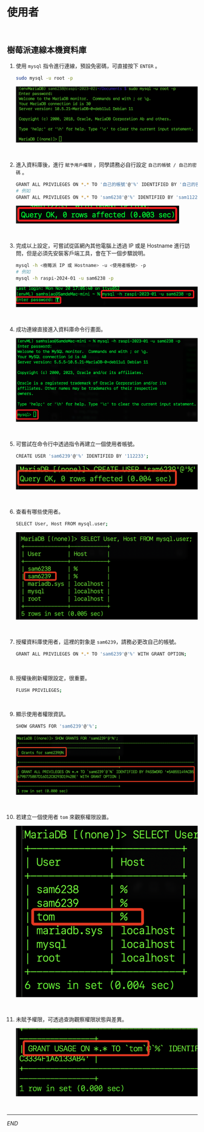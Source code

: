 # 使用者

<br>

## 樹莓派連線本機資料庫

1. 使用 `mysql` 指令進行連線，預設免密碼，可直接按下 `ENTER` 。

   ```bash
   sudo mysql -u root -p
   ```

   ![](images/img_15.png)

<br>

2. 進入資料庫後，進行 `賦予用戶權限` ，同學請務必自行設定 `自己的帳號 / 自己的密碼` 。

   ```bash
   GRANT ALL PRIVILEGES ON *.* TO '自己的帳號'@'%' IDENTIFIED BY '自己的密碼' WITH GRANT OPTION;
   # 例如
   GRANT ALL PRIVILEGES ON *.* TO 'sam6238'@'%' IDENTIFIED BY 'sam112233' WITH GRANT OPTION;
   ```

   ![](images/img_16.png)

<br>

3. 完成以上設定，可嘗試從區網內其他電腦上透過 IP 或是 Hostname 進行訪問，但是必須先安裝客戶端工具，會在下一個步驟說明。

   ```bash
   mysql -h <樹莓派 IP 或 Hostname> -u <使用者帳號> -p
   # 例如
   mysql -h raspi-2024-01 -u sam6238 -p
   ```

   ![](images/img_17.png)

<br>

4. 成功連線直接進入資料庫命令行畫面。

   ![](images/img_18.png)

<br>

5. 可嘗試在命令行中透過指令再建立一個使用者帳號。

   ```bash
   CREATE USER 'sam6239'@'%' IDENTIFIED BY '112233';
   ```

   ![](images/img_19.png)

<br>

6. 查看有哪些使用者。

   ```bash
   SELECT User, Host FROM mysql.user;
   ```

   ![](images/img_20.png)

<br>

7. 授權資料庫使用者，這裡的對象是 `sam6239`，請務必更改自己的帳號。

   ```bash
   GRANT ALL PRIVILEGES ON *.* TO 'sam6239'@'%' WITH GRANT OPTION;
   ```

<br>

8. 授權後刷新權限設定，很重要。

   ```bash
   FLUSH PRIVILEGES;
   ```

<br>

9. 顯示使用者權限資訊。

   ```bash
   SHOW GRANTS FOR 'sam6239'@'%';
   ```

   ![](images/img_21.png)

<br>

10. 若建立一個使用者 `tom` 來觀察權限設置。

    ![](images/img_23.png)

<br>

11. 未賦予權限，可透過查詢觀察權限狀態與差異。

    ![](images/img_22.png)

<br>

___

_END_
